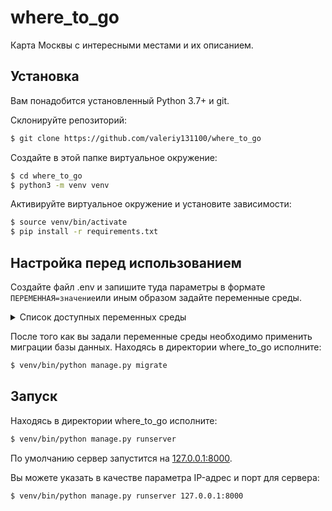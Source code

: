 # where_to_go

Карта Москвы с интересными местами и их описанием.

## Установка
Вам понадобится установленный Python 3.7+ и git.

Склонируйте репозиторий:
```bash
$ git clone https://github.com/valeriy131100/where_to_go
```

Создайте в этой папке виртуальное окружение:
```bash
$ cd where_to_go
$ python3 -m venv venv
```

Активируйте виртуальное окружение и установите зависимости:
```bash
$ source venv/bin/activate
$ pip install -r requirements.txt
```

## Настройка перед использованием
Создайте файл .env и запишите туда параметры в формате `ПЕРЕМЕННАЯ=значение`или иным образом задайте переменные среды.
<details>
<summary>Список доступных переменных среды</summary>

| Переменная            | Описание                                                                                   | Тип значения                                                              | Значение по умолчанию                  |
|-----------------------|--------------------------------------------------------------------------------------------|---------------------------------------------------------------------------|----------------------------------------|
| DEBUG                 | Режим дебага                                                                               | True/False                                                                | False                                  |
| SECRET_KEY            | Секретный ключ Django                                                                      | Строка                                                                    |                                        |
| ALLOWED_HOSTS         | IP-адреса, которые разрешено обслуживать серверу                                           | Список                                                                    | []                                     |
| SECURE_SSL_REDIRECT   | Перенаправлять ли HTTP запросы на HTTPS                                                    | True/False                                                                | not DEBUG                              |
| SECURE_HSTS_SECONDS   | Если не 0, то устанавливает заголовок HTTP Strict Transport Security на все ответы сервера | Число секунд                                                              | 0                                      |
| SESSION_COOKIE_SECURE | Использовать ли безопасные cookie                                                          | True/False                                                                | not DEBUG                              |
| CSRF_COOKIE_SECURE    | Указывает, использовать ли безопасные куки для CSRF                                        | True/False                                                                | not DEBUG                              |
| DATABASE_URL          | Строка подключения к базе данных                                                           | [dj-database-url](https://github.com/jacobian/dj-database-url#url-schema) | f'sqlite:///{BASE_DIR / "db.sqlite3"}' |
| LANGUAGE_CODE         | Код языка                                                                                  | Строка                                                                    | ru-ru                                  |
| TIME_ZONE             | Часовой пояс                                                                               | Строка                                                                    | UTC                                    |
| STATIC_URL            | Путь по которому на сайте будет доступна статика                                           | Строка                                                                    | /static/                               |
| STATIC_ROOT           | Путь до папки со статикой                                                                  | Строка                                                                    | str(BASE_DIR / 'static')               |
| STATICFILES_DIRS      | Дополнительные источники статики                                                           | Список                                                                    | []                                     |
| MEDIA_URL             | Путь по которому на сайте будут доступны медиа-файлы                                       | Строка                                                                    | /media/                                |
| MEDIA_ROOT            | Путь до папки с медиа-файлами                                                              | Строка                                                                    | str(BASE_DIR / 'media')                |

</details>

После того как вы задали переменные среды необходимо применить миграции базы данных. Находясь в директории where_to_go исполните:
```bash
$ venv/bin/python manage.py migrate
```

## Запуск

Находясь в директории where_to_go исполните:
```bash
$ venv/bin/python manage.py runserver
```

По умолчанию сервер запустится на [127.0.0.1:8000](http://127.0.0.1:8000).

Вы можете указать в качестве параметра IP-адрес и порт для сервера:
```bash
$ venv/bin/python manage.py runserver 127.0.0.1:8000
```
